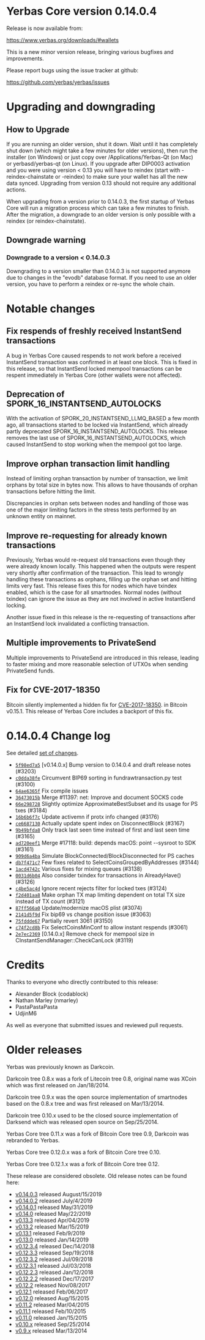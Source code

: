 Yerbas Core version 0.14.0.4
==========================

Release is now available from:

  <https://www.yerbas.org/downloads/#wallets>

This is a new minor version release, bringing various bugfixes and improvements.

Please report bugs using the issue tracker at github:

  <https://github.com/yerbas/yerbas/issues>


Upgrading and downgrading
=========================

How to Upgrade
--------------

If you are running an older version, shut it down. Wait until it has completely
shut down (which might take a few minutes for older versions), then run the
installer (on Windows) or just copy over /Applications/Yerbas-Qt (on Mac) or
yerbasd/yerbas-qt (on Linux). If you upgrade after DIP0003 activation and you were
using version < 0.13 you will have to reindex (start with -reindex-chainstate
or -reindex) to make sure your wallet has all the new data synced. Upgrading from
version 0.13 should not require any additional actions.

When upgrading from a version prior to 0.14.0.3, the
first startup of Yerbas Core will run a migration process which can take a few minutes
to finish. After the migration, a downgrade to an older version is only possible with
a reindex (or reindex-chainstate).

Downgrade warning
-----------------

### Downgrade to a version < 0.14.0.3

Downgrading to a version smaller than 0.14.0.3 is not supported anymore due to changes
in the "evodb" database format. If you need to use an older version, you have to perform
a reindex or re-sync the whole chain.

Notable changes
===============

Fix respends of freshly received InstantSend transactions
---------------------------------------------------------

A bug in Yerbas Core caused respends to not work before a received InstantSend transaction was confirmed in at least
one block. This is fixed in this release, so that InstantSend locked mempool transactions can be
respent immediately in Yerbas Core (other wallets were not affected).

Deprecation of SPORK_16_INSTANTSEND_AUTOLOCKS
---------------------------------------------

With the activation of SPORK_20_INSTANTSEND_LLMQ_BASED a few month ago, all transactions started to be locked via
InstantSend, which already partly deprecated SPORK_16_INSTANTSEND_AUTOLOCKS. This release removes the last use
of SPORK_16_INSTANTSEND_AUTOLOCKS, which caused InstantSend to stop working when the mempool got too large.

Improve orphan transaction limit handling
-----------------------------------------

Instead of limiting orphan transaction by number of transaction, we limit orphans by total size in bytes
now. This allows to have thousands of orphan transactions before hitting the limit.

Discrepancies in orphan sets between nodes and handling of those was one of the major limiting factors in
the stress tests performed by an unknown entity on mainnet.

Improve re-requesting for already known transactions
----------------------------------------------------

Previously, Yerbas would re-request old transactions even though they were already known locally. This
happened when the outputs were respent very shortly after confirmation of the transaction. This lead to
wrongly handling these transactions as orphans, filling up the orphan set and hitting limits very fast.
This release fixes this for nodes which have txindex enabled, which is the case for all smartnodes. Normal
nodes (without txindex) can ignore the issue as they are not involved in active InstantSend locking.

Another issue fixed in this release is the re-requesting of transactions after an InstantSend lock invalidated
a conflicting transaction.

Multiple improvements to PrivateSend
------------------------------------

Multiple improvements to PrivateSend are introduced in this release, leading to faster mixing and more
reasonable selection of UTXOs when sending PrivateSend funds.

Fix for CVE-2017-18350
----------------------

Bitcoin silently implemented a hidden fix for [CVE-2017-18350](https://lists.linuxfoundation.org/pipermail/bitcoin-dev/2019-November/017453.html).
in Bitcoin v0.15.1. This release of Yerbas Core includes a backport of this fix.


0.14.0.4 Change log
===================

See detailed [set of changes](https://github.com/yerbas/yerbas/compare/v0.14.0.3...yerbas:v0.14.0.4).

- [`5f98ed7a5`](https://github.com/yerbas/yerbas/commit/5f98ed7a5) [v0.14.0.x] Bump version to 0.14.0.4 and draft release notes (#3203)
- [`c0dda38fe`](https://github.com/yerbas/yerbas/commit/c0dda38fe) Circumvent BIP69 sorting in fundrawtransaction.py test (#3100)
- [`64ae6365f`](https://github.com/yerbas/yerbas/commit/64ae6365f) Fix compile issues
- [`36473015b`](https://github.com/yerbas/yerbas/commit/36473015b) Merge #11397: net: Improve and document SOCKS code
- [`66e298728`](https://github.com/yerbas/yerbas/commit/66e298728) Slightly optimize ApproximateBestSubset and its usage for PS txes (#3184)
- [`16b6b6f7c`](https://github.com/yerbas/yerbas/commit/16b6b6f7c) Update activemn if protx info changed (#3176)
- [`ce6687130`](https://github.com/yerbas/yerbas/commit/ce6687130) Actually update spent index on DisconnectBlock (#3167)
- [`9b49bfda8`](https://github.com/yerbas/yerbas/commit/9b49bfda8) Only track last seen time instead of first and last seen time (#3165)
- [`ad720eef1`](https://github.com/yerbas/yerbas/commit/ad720eef1) Merge #17118: build: depends macOS: point --sysroot to SDK (#3161)
- [`909d6a4ba`](https://github.com/yerbas/yerbas/commit/909d6a4ba) Simulate BlockConnected/BlockDisconnected for PS caches
- [`db7f471c7`](https://github.com/yerbas/yerbas/commit/db7f471c7) Few fixes related to SelectCoinsGroupedByAddresses (#3144)
- [`1acd4742c`](https://github.com/yerbas/yerbas/commit/1acd4742c) Various fixes for mixing queues (#3138)
- [`0031d6b04`](https://github.com/yerbas/yerbas/commit/0031d6b04) Also consider txindex for transactions in AlreadyHave() (#3126)
- [`c4be5ac4d`](https://github.com/yerbas/yerbas/commit/c4be5ac4d) Ignore recent rejects filter for locked txes (#3124)
- [`f2d401aa8`](https://github.com/yerbas/yerbas/commit/f2d401aa8) Make orphan TX map limiting dependent on total TX size instead of TX count (#3121)
- [`87ff566a0`](https://github.com/yerbas/yerbas/commit/87ff566a0) Update/modernize macOS plist (#3074)
- [`2141d5f9d`](https://github.com/yerbas/yerbas/commit/2141d5f9d) Fix bip69 vs change position issue (#3063)
- [`75fddde67`](https://github.com/yerbas/yerbas/commit/75fddde67) Partially revert 3061 (#3150)
- [`c74f2cd8b`](https://github.com/yerbas/yerbas/commit/c74f2cd8b) Fix SelectCoinsMinConf to allow instant respends (#3061)
- [`2e7ec2369`](https://github.com/yerbas/yerbas/commit/2e7ec2369) [0.14.0.x] Remove check for mempool size in CInstantSendManager::CheckCanLock (#3119)

Credits
=======

Thanks to everyone who directly contributed to this release:

- Alexander Block (codablock)
- Nathan Marley (nmarley)
- PastaPastaPasta
- UdjinM6

As well as everyone that submitted issues and reviewed pull requests.

Older releases
==============

Yerbas was previously known as Darkcoin.

Darkcoin tree 0.8.x was a fork of Litecoin tree 0.8, original name was XCoin
which was first released on Jan/18/2014.

Darkcoin tree 0.9.x was the open source implementation of smartnodes based on
the 0.8.x tree and was first released on Mar/13/2014.

Darkcoin tree 0.10.x used to be the closed source implementation of Darksend
which was released open source on Sep/25/2014.

Yerbas Core tree 0.11.x was a fork of Bitcoin Core tree 0.9,
Darkcoin was rebranded to Yerbas.

Yerbas Core tree 0.12.0.x was a fork of Bitcoin Core tree 0.10.

Yerbas Core tree 0.12.1.x was a fork of Bitcoin Core tree 0.12.

These release are considered obsolete. Old release notes can be found here:

- [v0.14.0.3](https://github.com/yerbas/yerbas/blob/master/doc/release-notes/yerbas/release-notes-0.14.0.3.md) released August/15/2019
- [v0.14.0.2](https://github.com/yerbas/yerbas/blob/master/doc/release-notes/yerbas/release-notes-0.14.0.2.md) released July/4/2019
- [v0.14.0.1](https://github.com/yerbas/yerbas/blob/master/doc/release-notes/yerbas/release-notes-0.14.0.1.md) released May/31/2019
- [v0.14.0](https://github.com/yerbas/yerbas/blob/master/doc/release-notes/yerbas/release-notes-0.14.0.md) released May/22/2019
- [v0.13.3](https://github.com/yerbas/yerbas/blob/master/doc/release-notes/yerbas/release-notes-0.13.3.md) released Apr/04/2019
- [v0.13.2](https://github.com/yerbas/yerbas/blob/master/doc/release-notes/yerbas/release-notes-0.13.2.md) released Mar/15/2019
- [v0.13.1](https://github.com/yerbas/yerbas/blob/master/doc/release-notes/yerbas/release-notes-0.13.1.md) released Feb/9/2019
- [v0.13.0](https://github.com/yerbas/yerbas/blob/master/doc/release-notes/yerbas/release-notes-0.13.0.md) released Jan/14/2019
- [v0.12.3.4](https://github.com/yerbas/yerbas/blob/master/doc/release-notes/yerbas/release-notes-0.12.3.4.md) released Dec/14/2018
- [v0.12.3.3](https://github.com/yerbas/yerbas/blob/master/doc/release-notes/yerbas/release-notes-0.12.3.3.md) released Sep/19/2018
- [v0.12.3.2](https://github.com/yerbas/yerbas/blob/master/doc/release-notes/yerbas/release-notes-0.12.3.2.md) released Jul/09/2018
- [v0.12.3.1](https://github.com/yerbas/yerbas/blob/master/doc/release-notes/yerbas/release-notes-0.12.3.1.md) released Jul/03/2018
- [v0.12.2.3](https://github.com/yerbas/yerbas/blob/master/doc/release-notes/yerbas/release-notes-0.12.2.3.md) released Jan/12/2018
- [v0.12.2.2](https://github.com/yerbas/yerbas/blob/master/doc/release-notes/yerbas/release-notes-0.12.2.2.md) released Dec/17/2017
- [v0.12.2](https://github.com/yerbas/yerbas/blob/master/doc/release-notes/yerbas/release-notes-0.12.2.md) released Nov/08/2017
- [v0.12.1](https://github.com/yerbas/yerbas/blob/master/doc/release-notes/yerbas/release-notes-0.12.1.md) released Feb/06/2017
- [v0.12.0](https://github.com/yerbas/yerbas/blob/master/doc/release-notes/yerbas/release-notes-0.12.0.md) released Aug/15/2015
- [v0.11.2](https://github.com/yerbas/yerbas/blob/master/doc/release-notes/yerbas/release-notes-0.11.2.md) released Mar/04/2015
- [v0.11.1](https://github.com/yerbas/yerbas/blob/master/doc/release-notes/yerbas/release-notes-0.11.1.md) released Feb/10/2015
- [v0.11.0](https://github.com/yerbas/yerbas/blob/master/doc/release-notes/yerbas/release-notes-0.11.0.md) released Jan/15/2015
- [v0.10.x](https://github.com/yerbas/yerbas/blob/master/doc/release-notes/yerbas/release-notes-0.10.0.md) released Sep/25/2014
- [v0.9.x](https://github.com/yerbas/yerbas/blob/master/doc/release-notes/yerbas/release-notes-0.9.0.md) released Mar/13/2014

